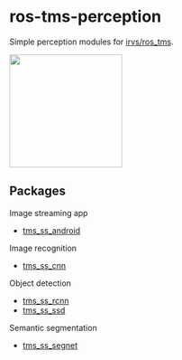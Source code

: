 # ros-tms-perception
Simple perception modules for [irvs/ros_tms](https://github.com/irvs/ros_tms).

<img src="https://cloud.githubusercontent.com/assets/9032347/20856823/0f268e1a-b95d-11e6-860f-40f5f386c1ff.png" width="200">

## Packages
Image streaming app
* [tms_ss_android](./tms_ss_android/)

Image recognition
* [tms_ss_cnn](./tms_ss_cnn/)

Object detection
* [tms_ss_rcnn](./tms_ss_rcnn/)
* [tms_ss_ssd](./tms_ss_ssd/)

Semantic segmentation
* [tms_ss_segnet](./tms_ss_segnet/)
